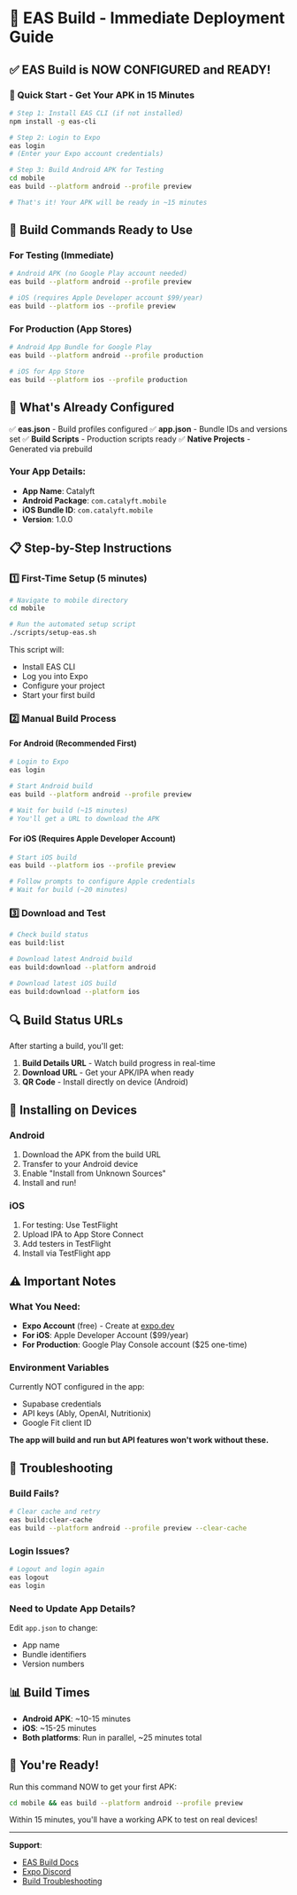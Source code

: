 # 🚀 EAS Build - Immediate Deployment Guide

## ✅ EAS Build is NOW CONFIGURED and READY!

### 🎯 Quick Start - Get Your APK in 15 Minutes

```bash
# Step 1: Install EAS CLI (if not installed)
npm install -g eas-cli

# Step 2: Login to Expo
eas login
# (Enter your Expo account credentials)

# Step 3: Build Android APK for Testing
cd mobile
eas build --platform android --profile preview

# That's it! Your APK will be ready in ~15 minutes
```

## 📱 Build Commands Ready to Use

### For Testing (Immediate)
```bash
# Android APK (no Google Play account needed)
eas build --platform android --profile preview

# iOS (requires Apple Developer account $99/year)
eas build --platform ios --profile preview
```

### For Production (App Stores)
```bash
# Android App Bundle for Google Play
eas build --platform android --profile production

# iOS for App Store
eas build --platform ios --profile production
```

## 🔧 What's Already Configured

✅ **eas.json** - Build profiles configured
✅ **app.json** - Bundle IDs and versions set
✅ **Build Scripts** - Production scripts ready
✅ **Native Projects** - Generated via prebuild

### Your App Details:
- **App Name**: Catalyft
- **Android Package**: `com.catalyft.mobile`
- **iOS Bundle ID**: `com.catalyft.mobile`
- **Version**: 1.0.0

## 📋 Step-by-Step Instructions

### 1️⃣ First-Time Setup (5 minutes)
```bash
# Navigate to mobile directory
cd mobile

# Run the automated setup script
./scripts/setup-eas.sh
```

This script will:
- Install EAS CLI
- Log you into Expo
- Configure your project
- Start your first build

### 2️⃣ Manual Build Process

#### For Android (Recommended First)
```bash
# Login to Expo
eas login

# Start Android build
eas build --platform android --profile preview

# Wait for build (~15 minutes)
# You'll get a URL to download the APK
```

#### For iOS (Requires Apple Developer Account)
```bash
# Start iOS build
eas build --platform ios --profile preview

# Follow prompts to configure Apple credentials
# Wait for build (~20 minutes)
```

### 3️⃣ Download and Test
```bash
# Check build status
eas build:list

# Download latest Android build
eas build:download --platform android

# Download latest iOS build
eas build:download --platform ios
```

## 🔍 Build Status URLs

After starting a build, you'll get:
1. **Build Details URL** - Watch build progress in real-time
2. **Download URL** - Get your APK/IPA when ready
3. **QR Code** - Install directly on device (Android)

## 📲 Installing on Devices

### Android
1. Download the APK from the build URL
2. Transfer to your Android device
3. Enable "Install from Unknown Sources"
4. Install and run!

### iOS
1. For testing: Use TestFlight
2. Upload IPA to App Store Connect
3. Add testers in TestFlight
4. Install via TestFlight app

## ⚠️ Important Notes

### What You Need:
- **Expo Account** (free) - Create at [expo.dev](https://expo.dev)
- **For iOS**: Apple Developer Account ($99/year)
- **For Production**: Google Play Console account ($25 one-time)

### Environment Variables
Currently NOT configured in the app:
- Supabase credentials
- API keys (Ably, OpenAI, Nutritionix)
- Google Fit client ID

**The app will build and run but API features won't work without these.**

## 🚨 Troubleshooting

### Build Fails?
```bash
# Clear cache and retry
eas build:clear-cache
eas build --platform android --profile preview --clear-cache
```

### Login Issues?
```bash
# Logout and login again
eas logout
eas login
```

### Need to Update App Details?
Edit `app.json` to change:
- App name
- Bundle identifiers
- Version numbers

## 📊 Build Times

- **Android APK**: ~10-15 minutes
- **iOS**: ~15-25 minutes
- **Both platforms**: Run in parallel, ~25 minutes total

## 🎉 You're Ready!

Run this command NOW to get your first APK:
```bash
cd mobile && eas build --platform android --profile preview
```

Within 15 minutes, you'll have a working APK to test on real devices!

---

**Support**: 
- [EAS Build Docs](https://docs.expo.dev/build/introduction/)
- [Expo Discord](https://chat.expo.dev)
- [Build Troubleshooting](https://docs.expo.dev/build-reference/troubleshooting/)